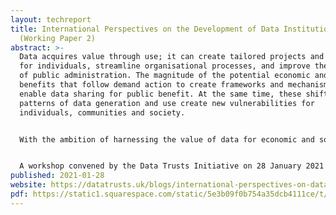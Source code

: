 ```yaml
---
layout: techreport
title: International Perspectives on the Development of Data Institutions
  (Working Paper 2)
abstract: >-
  Data acquires value through use; it can create tailored projects and services
  for individuals, streamline organisational processes, and improve the delivery
  of public administration. The magnitude of the potential economic and social
  benefits that follow demand action to create frameworks and mechanisms that
  enable data sharing for public benefit. At the same time, these shifting
  patterns of data generation and use create new vulnerabilities for
  individuals, communities and society.


  With the ambition of harnessing the value of data for economic and social benefit, while preventing citizens being exposed to new forms of data-enabled harm, governments across the world have looked to data trusts as a new model of data institution. In creating these data trusts, lessons can be drawn from comparing the approaches and legal models that are being established across different jurisdictions.


  A workshop convened by the Data Trusts Initiative on 28 January 2021 set out to explore how discussions about data trusts are progressing across different jurisdictions. This Working Paper brings together the insights that these international perspectives offer for the future development of data institutions.
published: 2021-01-28
website: https://datatrusts.uk/blogs/international-perspectives-on-data-institutions-lessons-for-data-trusts
pdf: https://static1.squarespace.com/static/5e3b09f0b754a35dcb4111ce/t/603ce3325e1da817afe6b193/1614603061204/WP+2+-+DTI+-+global+perspectives.pdf
---
```


